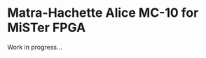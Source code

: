 Matra-Hachette Alice MC-10 for MiSTer FPGA
==========================================

Work in progress...
